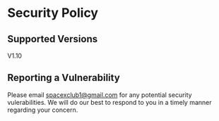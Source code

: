 # Security Policy

## Supported Versions

V1.10

## Reporting a Vulnerability

Please email spacexclub1@gmail.com for any potential security vulerabilities. We will do our best to respond to you in a timely manner regarding your concern.
